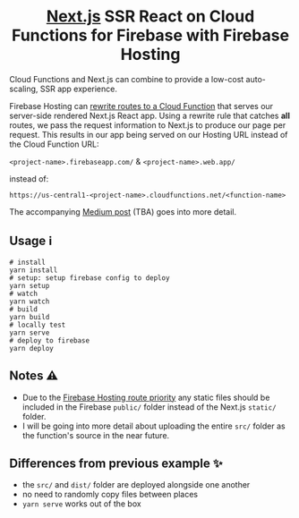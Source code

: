 <div align="center">

# [Next.js][nextjs] SSR React on Cloud Functions for Firebase with Firebase Hosting

</div>

Cloud Functions and Next.js can combine to provide a low-cost auto-scaling, SSR app experience.

Firebase Hosting can [rewrite routes to a Cloud Function][function-rewrites] that serves our server-side rendered Next.js React app. Using a rewrite rule that catches **all** routes, we pass the request information to Next.js to produce our page per request. This results in our app being served on our Hosting URL instead of the Cloud Function URL:

`<project-name>.firebaseapp.com/` & `<project-name>.web.app/`

instead of:

`https://us-central1-<project-name>.cloudfunctions.net/<function-name>`

The accompanying [Medium post][medium-nextjs] (TBA) goes into more detail.

## Usage ℹ️

```shell
# install
yarn install
# setup: setup firebase config to deploy
yarn setup
# watch
yarn watch
# build
yarn build
# locally test
yarn serve
# deploy to firebase
yarn deploy
```

## Notes ⚠️

- Due to the [Firebase Hosting route priority][fb-route-priority] any static files should be included in the Firebase `public/` folder instead of the Next.js `static/` folder.
- I will be going into more detail about uploading the entire `src/` folder as the function's source in the near future.

## Differences from previous example ✨

- the `src/` and `dist/` folder are deployed alongside one another
- no need to randomly copy files between places
- `yarn serve` works out of the box

[function-rewrites]: https://firebase.google.com/docs/hosting/full-config#section-rewrites
[fb-route-priority]: https://firebase.google.com/docs/hosting/full-config#hosting_priority_order
[medium-nextjs]: https://medium.com/@jthegedus/table-of-contents-ec337953b39b
[nextjs]: https://nextjs.org/
